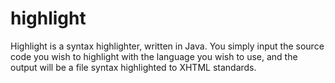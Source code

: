 highlight
=========

Highlight is a syntax highlighter, written in Java. You simply
input the source code you wish to highlight with the language you
wish to use, and the output will be a file syntax highlighted to
XHTML standards.
